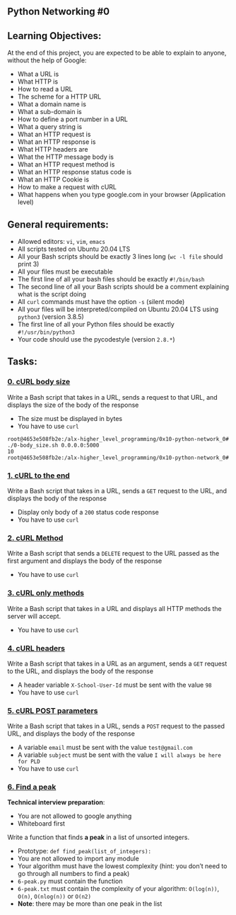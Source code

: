 ## Python Networking #0
## Learning Objectives:
At the end of this project, you are expected to be able to explain to anyone, without the help of Google:

* What a URL is
* What HTTP is
* How to read a URL
* The scheme for a HTTP URL
* What a domain name is
* What a sub-domain is
* How to define a port number in a URL
* What a query string is
* What an HTTP request is
* What an HTTP response is
* What HTTP headers are
* What the HTTP message body is
* What an HTTP request method is
* What an HTTP response status code is
* What an HTTP Cookie is
* How to make a request with cURL
* What happens when you type google.com in your browser (Application level)

## General requirements:
* Allowed editors: `vi`, `vim`, `emacs`
* All scripts tested on Ubuntu 20.04 LTS
* All your Bash scripts should be exactly 3 lines long (`wc -l file` should print 3)
* All your files must be executable
* The first line of all your bash files should be exactly `#!/bin/bash`
* The second line of all your Bash scripts should be a comment explaining what is the script doing
* All `curl` commands must have the option `-s` (silent mode)
* All your files will be interpreted/compiled on Ubuntu 20.04 LTS using `python3` (version 3.8.5)
* The first line of all your Python files should be exactly `#!/usr/bin/python3`
* Your code should use the pycodestyle (version `2.8.*`)

## Tasks:
### [0. cURL body size](./0-body_size.sh)
Write a Bash script that takes in a URL, sends a request to that URL, and displays the size of the body of the response

* The size must be displayed in bytes
* You have to use `curl`

```
root@4653e508fb2e:/alx-higher_level_programming/0x10-python-network_0# ./0-body_size.sh 0.0.0.0:5000
10
root@4653e508fb2e:/alx-higher_level_programming/0x10-python-network_0#
```

### [1. cURL to the end](./1-body.sh)
Write a Bash script that takes in a URL, sends a `GET` request to the URL, and displays the body of the response

* Display only body of a `200` status code response
* You have to use `curl`

### [2. cURL Method](./2-delete.sh)
Write a Bash script that sends a `DELETE` request to the URL passed as the first argument and displays the body of the response

* You have to use `curl`

### [3. cURL only methods](./3-methods.sh)
Write a Bash script that takes in a URL and displays all HTTP methods the server will accept.

* You have to use `curl`

### [4. cURL headers](./4.header.sh)
Write a Bash script that takes in a URL as an argument, sends a `GET` request to the URL, and displays the body of the response

* A header variable `X-School-User-Id` must be sent with the value `98`
* You have to use `curl`

### [5. cURL POST parameters](./5-post_params.sh)
Write a Bash script that takes in a URL, sends a `POST` request to the passed URL, and displays the body of the response

* A variable `email` must be sent with the value `test@gmail.com`
* A variable `subject` must be sent with the value `I will always be here for PLD`
* You have to use `curl`

### [6. Find a peak](./6-peak.py)
**Technical interview preparation**:

* You are not allowed to google anything
* Whiteboard first

Write a function that finds **a peak** in a list of unsorted integers.

* Prototype: `def find_peak(list_of_integers):`
* You are not allowed to import any module
* Your algorithm must have the lowest complexity (hint: you don’t need to go through all numbers to find a peak)
* `6-peak.py` must contain the function
* `6-peak.txt` must contain the complexity of your algorithm: `O(log(n))`, `O(n)`, `O(nlog(n))` or `O(n2)`
* **Note**: there may be more than one peak in the list

